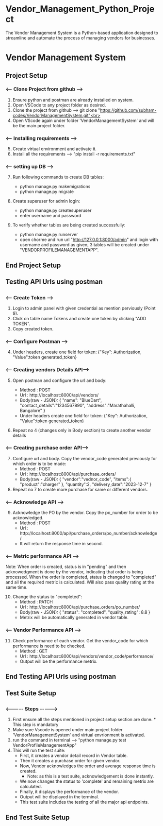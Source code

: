 # Vendor_Management_Python_Project
The Vendor Management System is a Python-based application designed to streamline and automate the process of managing vendors for businesses.
<h1> Vendor Management System</h1>


<h2>Project Setup</h2>

<h3><-- Clone Project from github --></h3>

1. Ensure python and postman are already installed on system.<br>
2. Open VSCode to any project folder as desired.<br>
3. Clone the project from github --> git clone "https://github.com/subham-codes/VendorManagementSystem.git"<br>
4. Open VScode again under folder 'VendorManagementSystem' and will be the main project folder.

<h3><-- Installing requirements --></h3>

5. Create virtual environment and activate it. <br>
6. Install all the requirements --> "pip install -r requirements.txt"

<h3><-- setting up DB --></h3>

7. Run following commands to create DB tables:
    - python manage.py makemigrations
    - python manage.py migrate

8. Create superuser for admin login:
    - python manage.py createsuperuser
    * enter username and password

9. To verify whether tables are being created successfully:
    - python manage.py runserver
    - open chorme and run url "http://127.0.0.1:8000/admin" and login with username and password as given, 3 tables will be created under "VENDORPROFILEMANAGEMENTAPP".

<h2>End Project Setup</h2>


<h2>Testing API Urls using postman<h2>

<h3><-- Create Token --></h3>

1. Login to admin panel with given credential as mention perviously (Point 9).<br>
2. Click on table name Tokens and create one token by clicking "ADD TOKEN".<br>
3. Copy created token.

<h3><-- Configure Postman --></h3>

4. Under headers, create one field for token: {"Key": Authorization, "Value":token generated_token}

<h3><-- Creating vendors Details API--></h3>

5. Open postman and configure the url and body:
    - Method : POST
    - Url : http://localhost:8000/api/vendors/
    - Body(raw - JSON): {
                            "name": "BlueDart",
                            "contact_details":"1234567890",
                            "address":"Marathahalli, Bangalore"
                        }
    - Under headers create one field for token: {"Key": Authorization, "Value":token generated_token}

6. Repeat no 4 (changes only in Body section) to create another vendor details

<h3><-- Creating purchase order API--></h3>

7. Configure url and body. Copy the vendor_code generated previously for which order is to be made:
    - Method : POST
    - Url : http://localhost:8000/api/purchase_orders/
    - Body(raw - JSON): {
                            "vendor":"vednor_code",
                            "items":{
                                        "product":"charger"
                                    },
                            "quantity":2,
                            "delivery_date":"2023-12-7"
                        }
8. Repeat no 7 to create more purchase for same or different vendors.

<h3><-- Acknowledge API --></h3>

9. Acknowledge the PO by the vendor. Copy the po_number for order to be acknowledged.
    - Method : POST
    - Url : http://localhost:8000/api/purchase_orders/po_number/acknowledge/
    - It will return the response time in second.

<h3><-- Metric performance API --></h3>

Note: When order is created, status is in "pending" and then acknowedgment is done by the vendor, indicating that order is being processed. When the order is completed, status is changed to "completed" and all the required metric is calculated. Will also pass quality rating at the same time.

10. Change the status to "completed":
    - Method : PATCH
    - Url : http://localhost:8000/api/purchase_orders/po_number/
    - Body(raw - JSON): {
                            "status": "completed",
                            "quality_rating": 8.8
                        }
    - Metrix will be automatically generated in vendor table.

<h3><-- Vendor Performance API --></h3>

11. Check performance of each vendor. Get the vendor_code for which performance is need to be checked.
    - Method : GET
    - Url : http://localhost:8000/api/vendors/vendor_code/performance/
    - Output will be the performance metrix.

<h2>End Testing API Urls using postman<h2>


<h2>Test Suite Setup<h2>

<h3><----- Steps -----></h3>

1. First ensure all the steps mentioned in project setup section are done. * This step is mandatory
2. Make sure Vscode is opened under main project folder 'VendorManagementSystem' and virtual envrionment is activated.
3. run the command in terminal --> "python manage.py test VendorProfileManagementApp"
4. This will run the test suite:
    - First, it creates a vendor detail record in Vendor table.
    - Then it creates a purchase order for given vendor.
    - Now, Vendor acknowledges the order and average response time is created.
        - Note: as this is a test suite, acknowledgement is done instantly.
    - We now changes the status to 'complete' and remaining metrix are calculated.
    - Finally, it displays the performance of the vendor.
    - Output will be displayed in the terminal.
    - This test suite includes the testing of all the major api endpoints.

<h2>End Test Suite Setup<h2>
